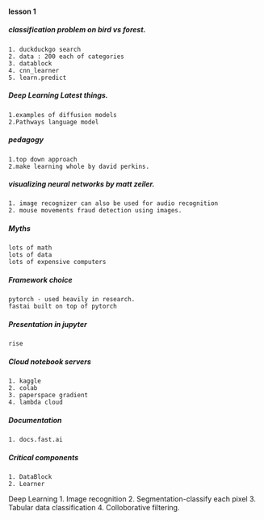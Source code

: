 #### lesson 1

##### classification problem on bird vs forest.

	1. duckduckgo search
	2. data : 200 each of categories
	3. datablock
	4. cnn_learner
	5. learn.predict


##### Deep Learning Latest things.
	1.examples of diffusion models
	2.Pathways language model

##### pedagogy
	1.top down approach 
	2.make learning whole by david perkins.

##### visualizing neural networks by matt zeiler.
	1. image recognizer can also be used for audio recognition
	2. mouse movements fraud detection using images.

##### Myths
	lots of math
	lots of data
	lots of expensive computers

##### Framework choice
	pytorch - used heavily in research.
	fastai built on top of pytorch

##### Presentation in jupyter
	rise

##### Cloud notebook servers
	1. kaggle
	2. colab
	3. paperspace gradient
	4. lambda cloud

##### Documentation
	1. docs.fast.ai

##### Critical components
	1. DataBlock
	2. Learner

Deep Learning
	1. Image recognition
	2. Segmentation-classify each pixel
	3. Tabular data classification
	4. Colloborative filtering.






 
